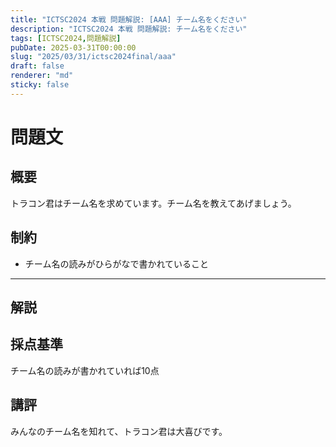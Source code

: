 ```yaml
---
title: "ICTSC2024 本戦 問題解説: [AAA] チーム名をください"
description: "ICTSC2024 本戦 問題解説: チーム名をください"
tags: [ICTSC2024,問題解説]
pubDate: 2025-03-31T00:00:00
slug: "2025/03/31/ictsc2024final/aaa"
draft: false
renderer: "md"
sticky: false
---
```


# 問題文

## 概要
トラコン君はチーム名を求めています。チーム名を教えてあげましょう。

## 制約
- チーム名の読みがひらがなで書かれていること

---

## 解説

## 採点基準
チーム名の読みが書かれていれば10点

## 講評
みんなのチーム名を知れて、トラコン君は大喜びです。
